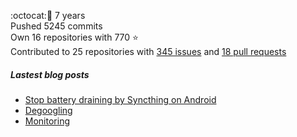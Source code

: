 :octocat::birthday: 7 years  
Pushed 5245 commits  
Own 16 repositories with 770 :star:  
Contributed to 25 repositories with [345 issues](https://github.com/issues?q=is%3Aissue+author%3Aeoli3n) and [18 pull requests](https://github.com/pulls?q=is%3Apr+author%3Aeoli3n+)

##### Lastest blog posts
- [Stop battery draining by Syncthing on Android](https://eoli3n.github.io/2021/12/29/syncthing-battery-draining.html)
- [Degoogling](https://eoli3n.github.io/2021/12/21/degoogling-android.html)
- [Monitoring](https://eoli3n.github.io/2021/12/10/monitoring.html)
